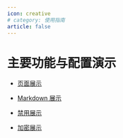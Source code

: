 ```yaml
---
icon: creative
# category: 使用指南
article: false
---
```


# 主要功能与配置演示

- [页面展示](page.md)

- [Markdown 展示](markdown.md)

- [禁用展示](disable.md)

- [加密展示](encrypt.md)
